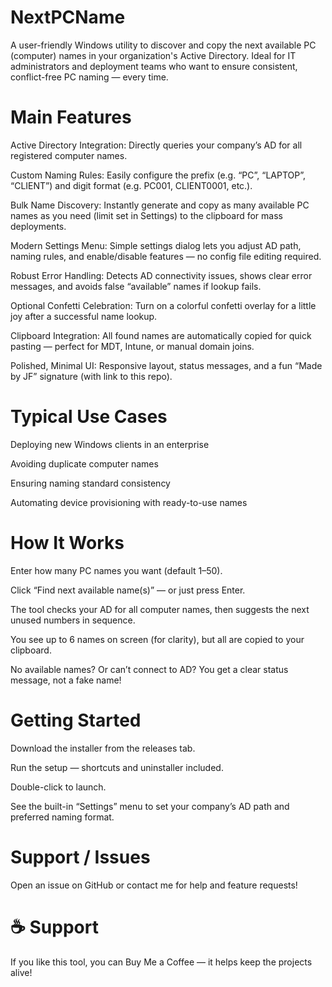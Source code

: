 # NextPCName
A user-friendly Windows utility to discover and copy the next available PC (computer) names in your organization's Active Directory.
Ideal for IT administrators and deployment teams who want to ensure consistent, conflict-free PC naming — every time.

# Main Features
Active Directory Integration:
Directly queries your company’s AD for all registered computer names.

Custom Naming Rules:
Easily configure the prefix (e.g. “PC”, “LAPTOP”, “CLIENT”) and digit format (e.g. PC001, CLIENT0001, etc.).

Bulk Name Discovery:
Instantly generate and copy as many available PC names as you need (limit set in Settings) to the clipboard for mass deployments.

Modern Settings Menu:
Simple settings dialog lets you adjust AD path, naming rules, and enable/disable features — no config file editing required.

Robust Error Handling:
Detects AD connectivity issues, shows clear error messages, and avoids false “available” names if lookup fails.

Optional Confetti Celebration:
Turn on a colorful confetti overlay for a little joy after a successful name lookup.

Clipboard Integration:
All found names are automatically copied for quick pasting — perfect for MDT, Intune, or manual domain joins.

Polished, Minimal UI:
Responsive layout, status messages, and a fun “Made by JF” signature (with link to this repo).

# Typical Use Cases
Deploying new Windows clients in an enterprise

Avoiding duplicate computer names

Ensuring naming standard consistency

Automating device provisioning with ready-to-use names

# How It Works
Enter how many PC names you want (default 1–50).

Click “Find next available name(s)” — or just press Enter.

The tool checks your AD for all computer names, then suggests the next unused numbers in sequence.

You see up to 6 names on screen (for clarity), but all are copied to your clipboard.

No available names? Or can’t connect to AD? You get a clear status message, not a fake name!

# Getting Started
Download the installer from the releases tab.

Run the setup — shortcuts and uninstaller included.

Double-click to launch.

See the built-in “Settings” menu to set your company’s AD path and preferred naming format.

# Support / Issues
Open an issue on GitHub or contact me for help and feature requests!

# ☕ Support
If you like this tool, you can Buy Me a Coffee — it helps keep the projects alive!
